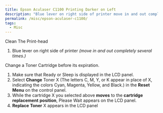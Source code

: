 ```yaml
---
title: Epson Aculaser C1100 Printing Darker on Left
description: "Blue lever on right side of printer move in and out completely several times."
permalink: /misc/epson-aculaser-c1100/
tags:
  - Misc
---
```

Clean The Print-head

  1. Blue lever on right side of printer _(move in and out completely several times.)_

Change a Toner Cartridge before its expiration.

  1. Make sure that Ready or Sleep is displayed in the LCD panel.
  2. Select **Change** Toner X (The letters C, M, Y, or K appear in place of X, indicating the colors Cyan, Magenta, Yellow, and Black.) in the **Reset** **Menu** on the control panel.
  3. While the cartridge X you selected above **moves** to the **cartridge** **replacement** **position**, Please Wait appears on the LCD panel.
  4. **Replace** **Toner** X appears in the LCD panel
